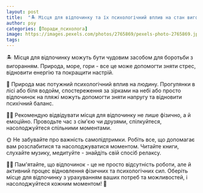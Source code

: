 ```yaml
---
layout: post
title:  "🏝️ Місця для відпочинку та їх психологічний вплив на стан вигорання."
author: psy
categories: [Поради_психолога]
image: https://images.pexels.com/photos/2765869/pexels-photo-2765869.jpeg?auto=compress&cs=tinysrgb&fit=crop&h=627&w=1200
tags: 
---
```


🏝️ Місця для відпочинку можуть бути чудовим засобом для боротьби з вигоранням. Природа, море, гори - все це може допомогти зняти стрес, відновити енергію та покращити настрій.

🌿 Природа має потужний психологічний вплив на людину. Прогулянки в лісі або біля водойм, спостереження за зірками на небі або просто відпочинок на пляжі можуть допомогти зняти напругу та відновити психічний баланс.

🧘‍♀️ Рекомендую відвідувати місця для відпочинку не лише фізично, а й емоційно. Проводьте час з сім'єю чи друзями, спілкуйтеся, насолоджуйтеся спільними моментами.

🌞 Не забувайте про важність самопідтримки. Робіть все, що допомагає вам розслабитися та насолоджуватися моментом. Читайте книги, слухайте музику, медитуйте - знайдіть свій спосіб релаксу.

💆‍♂️ Пам'ятайте, що відпочинок - це не просто відсутність роботи, але й активний процес відновлення фізичних та психологічних сил. Оберіть місце для відпочинку з урахуванням ваших потреб та можливостей, і насолоджуйтеся кожним моментом! 🌴


